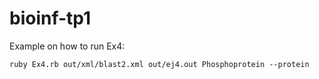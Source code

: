 # bioinf-tp1

Example on how to run Ex4:

```
ruby Ex4.rb out/xml/blast2.xml out/ej4.out Phosphoprotein --protein
```